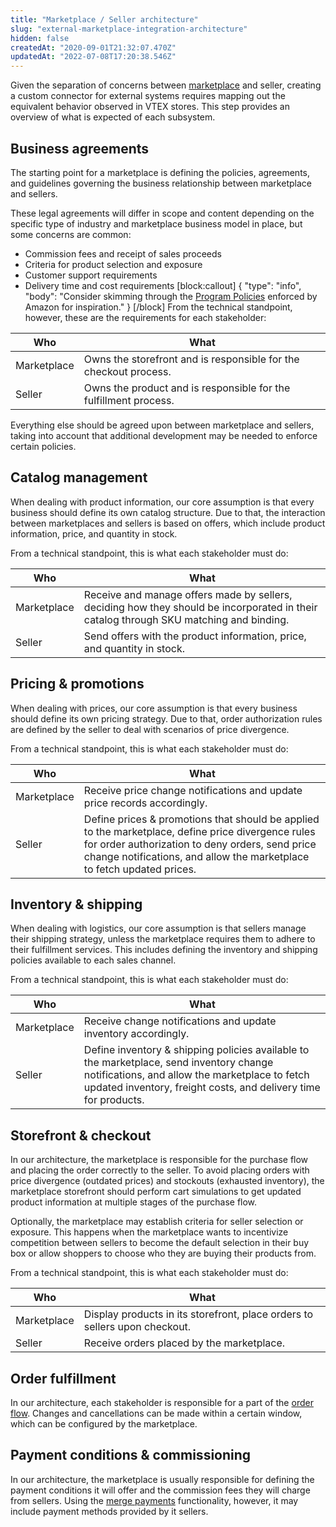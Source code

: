 ```yaml
---
title: "Marketplace / Seller architecture"
slug: "external-marketplace-integration-architecture"
hidden: false
createdAt: "2020-09-01T21:32:07.470Z"
updatedAt: "2022-07-08T17:20:38.546Z"
---
```

Given the separation of concerns between [marketplace](https://developers.vtex.com/docs/api-reference/marketplace-protocol#external-marketplace) and seller, creating a custom connector for external systems requires mapping out the equivalent behavior observed in VTEX stores. This step provides an overview of what is expected of each subsystem.

## Business agreements

The starting point for a marketplace is defining the policies, agreements, and guidelines governing the business relationship between marketplace and sellers. 

These legal agreements will differ in scope and content depending on the specific type of industry and marketplace business model in place, but some concerns are common:

- Commission fees and receipt of sales proceeds
- Criteria for product selection and exposure
- Customer support requirements
- Delivery time and cost requirements
[block:callout]
{
  "type": "info",
  "body": "Consider skimming through the [Program Policies](https://sellercentral.amazon.com/gp/help/external/help.html?itemID=521&language=en_US&ref=efph_521_cont_SNV3657R94YP9DZ) enforced by Amazon for inspiration."
}
[/block]
From the technical standpoint, however, these are the requirements for each stakeholder:

|Who | What|
| --- | --- |
| Marketplace  | Owns the storefront and is responsible for the checkout process.  |
| Seller   | Owns the product and is responsible for the fulfillment process.  |

Everything else should be agreed upon between marketplace and sellers, taking into account that additional development may be needed to enforce certain policies.

## Catalog management

When dealing with product information, our core assumption is that every business should define its own catalog structure. Due to that, the interaction between marketplaces and sellers is based on offers, which include product information, price, and quantity in stock.

From a technical standpoint, this is what each stakeholder must do:

|Who | What|
| --- | --- |
| Marketplace  | Receive and manage offers made by sellers, deciding how they should be incorporated in their catalog through SKU matching and binding.  |
| Seller   | Send offers with the product information, price, and quantity in stock.  |

## Pricing & promotions

When dealing with prices, our core assumption is that every business should define its own pricing strategy. Due to that, order authorization rules are defined by the seller to deal with scenarios of price divergence.

From a technical standpoint, this is what each stakeholder must do:

|Who | What|
| --- | --- |
| Marketplace  | Receive price change notifications and update price records accordingly.  |
| Seller   | Define prices & promotions that should be applied to the marketplace, define price divergence rules for order authorization to deny orders, send price change notifications, and allow the marketplace to fetch updated prices.  |

## Inventory & shipping

When dealing with logistics, our core assumption is that sellers manage their shipping strategy, unless the marketplace requires them to adhere to their fulfillment services. This includes defining the inventory and shipping policies available to each sales channel. 

From a technical standpoint, this is what each stakeholder must do:

|Who | What|
| --- | --- |
| Marketplace  | Receive change notifications and update inventory accordingly.  |
| Seller   | Define inventory & shipping policies available to the marketplace, send inventory change notifications, and allow the marketplace to fetch updated inventory, freight costs, and delivery time for products.  |

## Storefront & checkout

In our architecture, the marketplace is responsible for the purchase flow and placing the order correctly to the seller. To avoid placing orders with price divergence (outdated prices) and stockouts (exhausted inventory), the marketplace storefront should perform cart simulations to get updated product information at multiple stages of the purchase flow.

Optionally, the marketplace may establish criteria for seller selection or exposure. This happens when the marketplace wants to incentivize competition between sellers to become the default selection in their buy box or allow shoppers to choose who they are buying their products from.

From a technical standpoint, this is what each stakeholder must do:

|Who | What|
| --- | --- |
| Marketplace  | Display products in its storefront, place orders to sellers upon checkout.  |
| Seller   | Receive orders placed by the marketplace. |

## Order fulfillment

In our architecture, each stakeholder is responsible for a part of the [order flow](https://help.vtex.com/tracks/pedidos--2xkTisx4SXOWXQel8Jg8sa/4811ExCe3WrEiRMV3sy9n8). Changes and cancellations can be made within a certain window, which can be configured by the marketplace.

## Payment conditions & commissioning

In our architecture, the marketplace is usually responsible for defining the payment conditions it will offer and the commission fees they will charge from sellers. Using the [merge payments](https://help.vtex.com/tutorial/how-merge-payments-works--3YozHxPuUEg6msoE6oEi84) functionality, however, it may include payment methods provided by it sellers.
